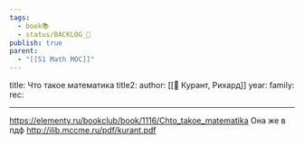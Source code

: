 ```yaml
---
tags:
  - book📚
  - status/BACKLOG_🌰
publish: true
parent:
  - "[[51 Math MOC]]"
---
```

title: Что такое математика
title2:
author: [[👤 Курант, Рихард]]
year:
family:
rec:

___

https://elementy.ru/bookclub/book/1116/Chto_takoe_matematika  Она же в пдф http://ilib.mccme.ru/pdf/kurant.pdf